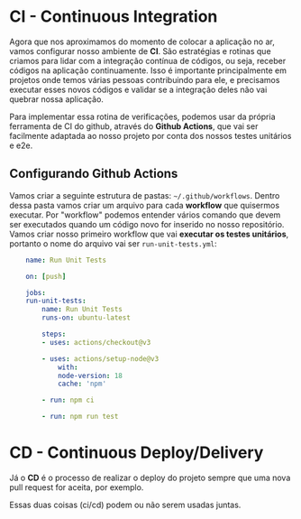 # CI - Continuous Integration
Agora que nos aproximamos do momento de colocar a aplicação no ar, vamos configurar nosso ambiente de **CI**. São estratégias e rotinas que criamos para lidar com a integração contínua de códigos, ou seja, receber códigos na aplicação continuamente. Isso é importante principalmente em projetos onde temos várias pessoas contribuindo para ele, e precisamos executar esses novos códigos e validar se a integração deles não vai quebrar nossa aplicação. 

Para implementar essa rotina de verificações, podemos usar da própria ferramenta de CI do github, através do **Github Actions**, que vai ser facilmente adaptada ao nosso projeto por conta dos nossos testes unitários e e2e.

## Configurando Github Actions
Vamos criar a seguinte estrutura de pastas: `~/.github/workflows`. Dentro dessa pasta vamos criar um arquivo para cada **workflow** que quisermos executar. Por "workflow" podemos entender vários comando que devem ser executados quando um código novo for inserido no nosso repositório. Vamos criar nosso primeiro workflow que vai **executar os testes unitários**, portanto o nome do arquivo vai ser `run-unit-tests.yml`:

```yml
    name: Run Unit Tests

    on: [push]

    jobs:
    run-unit-tests:
        name: Run Unit Tests
        runs-on: ubuntu-latest

        steps:
        - uses: actions/checkout@v3

        - uses: actions/setup-node@v3
            with:
            node-version: 18
            cache: 'npm'

        - run: npm ci

        - run: npm run test
```

# CD - Continuous Deploy/Delivery
Já o **CD** é o processo de realizar o deploy do projeto sempre que uma nova pull request for aceita, por exemplo. 

Essas duas coisas (ci/cd) podem ou não serem usadas juntas. 